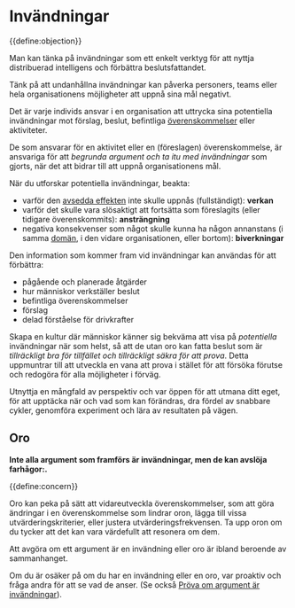 # Invändningar

{{define:objection}}

Man kan tänka på invändningar som ett enkelt verktyg för att nyttja distribuerad intelligens och förbättra beslutsfattandet.

Tänk på att undanhållna invändningar kan påverka personers, teams eller hela organisationens möjligheter att uppnå sina mål negativt.

Det är varje individs ansvar i en organisation att uttrycka sina potentiella invändningar mot förslag, beslut, befintliga [överenskommelser](glossary:agreement) eller aktiviteter.

De som ansvarar för en aktivitet eller en (föreslagen) överenskommelse, är ansvariga för att *begrunda argument och ta itu med invändningar* som gjorts, när det att bidrar till att uppnå organisationens mål.

När du utforskar potentiella invändningar, beakta:

- varför den [avsedda effekten](glossary:intended-outcome) inte skulle uppnås (fullständigt): **verkan**
- varför det skulle vara slösaktigt att fortsätta som föreslagits (eller tidigare överenskommits): **ansträngning**
- negativa konsekvenser som något skulle kunna ha någon annanstans (i samma [domän](glossary:domain), i den vidare organisationen, eller bortom): **biverkningar**

Den information som kommer fram vid invändningar kan användas för att förbättra:

-   pågående och planerade åtgärder
-   hur människor verkställer beslut
-   befintliga överenskommelser
-   förslag
-   delad förståelse för drivkrafter

Skapa en kultur där människor känner sig bekväma att visa på  *potentiella* invändningar när som helst, så att de utan oro kan fatta beslut som är *tillräckligt bra för tillfället och tillräckligt säkra för att prova*. Detta uppmuntrar till att utveckla en vana att prova i stället för att försöka förutse och redogöra för alla möjligheter i förväg.

Utnyttja en mångfald av perspektiv och var öppen för att utmana ditt eget, för att upptäcka när och vad som kan förändras, dra fördel av snabbare cykler, genomföra experiment och lära av resultaten på vägen.


## Oro

**Inte alla argument som framförs är invändningar, men de kan avslöja farhågor:.**

{{define:concern}}

Oro kan peka på sätt att vidareutveckla överenskommelser, som att göra ändringar i en överenskommelse som lindrar oron, lägga till vissa utvärderingskriterier, eller justera utvärderingsfrekvensen. Ta upp oron om du tycker att det kan vara värdefullt att resonera om dem.

Att avgöra om ett argument är en invändning eller oro är ibland beroende av sammanhanget.

Om du är osäker på om du har en invändning eller en oro, var proaktiv och fråga andra för att se vad de anser. (Se också [Pröva om argument är invändningar](section:test-arguments-qualify-as-objections)).
